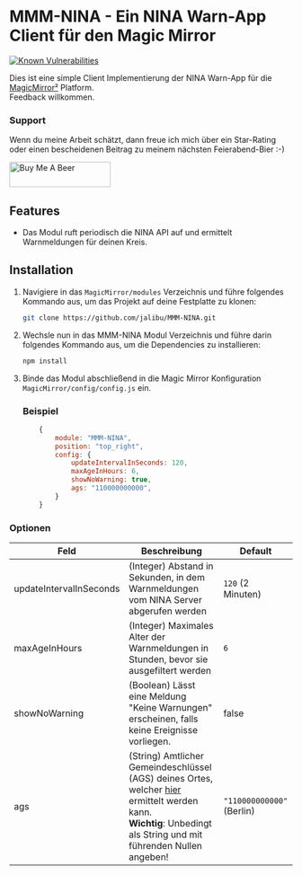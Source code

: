 # MMM-NINA - Ein NINA Warn-App Client für den Magic Mirror
[![Known Vulnerabilities](https://snyk.io/test/github/jalibu/MMM-NINA/badge.svg?targetFile=package.json)](https://snyk.io/test/github/jalibu/MMM-NINA?targetFile=package.json)  

Dies ist eine simple Client Implementierung der NINA Warn-App für die [MagicMirror²](https://magicmirror.builders/) Platform.   
Feedback willkommen.

### Support
Wenn du meine Arbeit schätzt, dann freue ich mich über ein Star-Rating oder einen bescheidenen Beitrag zu meinem nächsten Feierabend-Bier :-)

<a href="https://www.buymeacoffee.com/jalibu" target="_blank"><img src="https://www.buymeacoffee.com/assets/img/custom_images/orange_img.png" alt="Buy Me A Beer" style="height: 45px !important;width: 180px !important;" ></a>

## Features
* Das Modul ruft periodisch die NINA API auf und ermittelt Warnmeldungen für deinen Kreis.


## Installation
1. Navigiere in das `MagicMirror/modules` Verzeichnis und führe folgendes Kommando aus, um das Projekt auf deine Festplatte zu klonen:
    ```bash
    git clone https://github.com/jalibu/MMM-NINA.git
    ```

2. Wechsle nun in das MMM-NINA Modul Verzeichnis und führe darin folgendes Kommando aus, um die Dependencies zu installieren:
    ```bash
    npm install
    ```
3. Binde das Modul abschließend in die Magic Mirror Konfiguration `MagicMirror/config/config.js` ein.
    ### Beispiel
    ```javascript
        {
            module: "MMM-NINA",
            position: "top_right",
            config: {
                updateIntervalInSeconds: 120,
                maxAgeInHours: 6,
                showNoWarning: true,
                ags: "110000000000",
            }
        }
    ```

### Optionen
| Feld    						| Beschreibung 																		    |  Default 		    |
| -------- 						| -------- 																			    | -------- 		    |
| updateIntervalInSeconds 	  	| (Integer) Abstand in Sekunden, in dem Warnmeldungen vom NINA Server abgerufen werden  | `120` (2 Minuten)   |
| maxAgeInHours          	  	| (Integer) Maximales Alter der Warnmeldungen in Stunden, bevor sie ausgefiltert werden | `6`   	        	|
| showNoWarning          	  	| (Boolean) Lässt eine Meldung "Keine Warnungen" erscheinen, falls keine Ereignisse vorliegen. | false   	        	|
| ags                     	  	| (String) Amtlicher Gemeindeschlüssel (AGS) deines Ortes, welcher [hier](https://www.xrepository.de/api/xrepository/urn:de:bund:destatis:bevoelkerungsstatistik:schluessel:rs_2021-07-31/download/Regionalschl_ssel_2021-07-31.json) ermittelt werden kann.<br>**Wichtig**: Unbedingt als String und mit führenden Nullen angeben! | `"110000000000"` (Berlin)   	        	|
